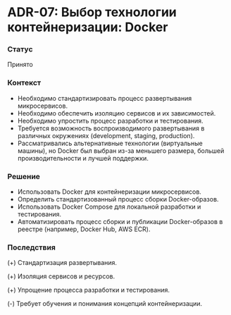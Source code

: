 # ADR-07: Выбор технологии контейнеризации: Docker

### Статус

Принято

### Контекст

- Необходимо стандартизировать процесс развертывания микросервисов.
- Необходимо обеспечить изоляцию сервисов и их зависимостей.
- Необходимо упростить процесс разработки и тестирования.
- Требуется возможность воспроизводимого развертывания в различных окружениях (development, staging, production).
- Рассматривались альтернативные технологии (виртуальные машины), но Docker был выбран из-за меньшего размера, большей производительности и лучшей поддержки.

### Решение

- Использовать Docker для контейнеризации микросервисов.
- Определить стандартизованный процесс сборки Docker-образов.
- Использовать Docker Compose для локальной разработки и тестирования.
- Автоматизировать процесс сборки и публикации Docker-образов в реестре (например, Docker Hub, AWS ECR).

### Последствия

(+) Стандартизация развертывания.

(+) Изоляция сервисов и ресурсов.

(+) Упрощение процесса разработки и тестирования.

(-) Требует обучения и понимания концепций контейнеризации.